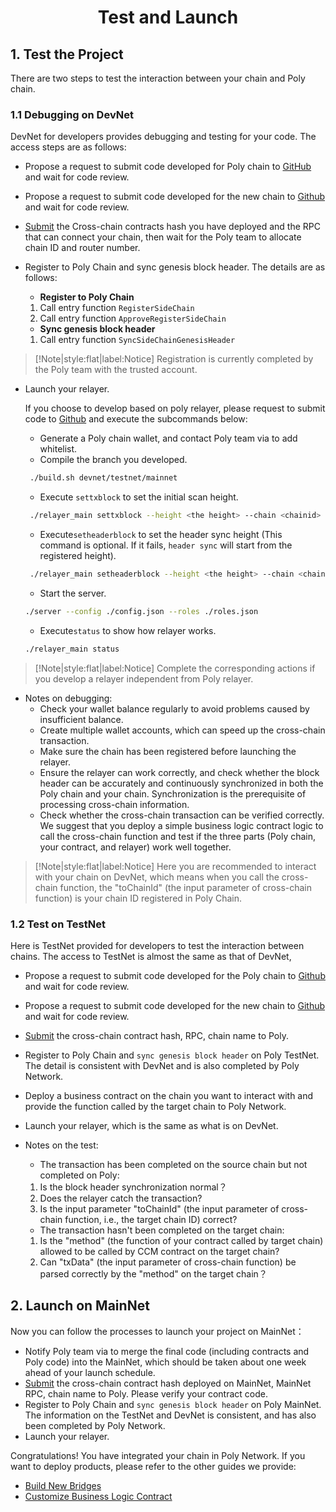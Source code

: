 <h1 align="center">Test and Launch</h1>


## 1. Test the Project 

There are two steps to test the interaction between your chain and Poly chain.

### 1.1 Debugging on DevNet 	
DevNet for developers provides debugging and testing for your code. The access steps are as follows:

- Propose a request to submit code developed for Poly chain to [GitHub](https://github.com/polynetwork/poly.git ) and wait for code review.
- Propose a request to submit code developed for the new chain to [Github](https://github.com/polynetwork/eth-contracts) and wait for code review.
- [Submit](https://docs.google.com/forms/d/e/1FAIpQLSezACsGdL9p5GZw-xV1c4V-akoNB4kRR53Q6ZJQPy9QetcWOw/viewform) the Cross-chain contracts hash you have deployed and the RPC that can connect your chain, then wait for the Poly team to allocate chain ID and router number.
- Register to Poly Chain and sync genesis block header. The details are as follows:
  
  - **Register to Poly Chain**
   1. Call entry function `RegisterSideChain`
   2. Call entry function `ApproveRegisterSideChain`
  - **Sync genesis block header**
   1. Call entry function `SyncSideChainGenesisHeader`

> [!Note|style:flat|label:Notice]
> Registration is currently completed by the Poly team with the trusted account.

- Launch your relayer. 

  If you choose to develop based on poly relayer, please request to submit code to [Github](https://github.com/polynetwork/poly-relayer) and execute the subcommands below:
  - Generate a Poly chain wallet, and contact Poly team via <a class="fab fa-discord" href= "https://discord.com/invite/y6MuEnq"></a> to add whitelist.
  - Compile the branch you developed.
  ```bash
   ./build.sh devnet/testnet/mainnet
  ```
  - Execute `settxblock` to set the initial scan height.
  ```bash
   ./relayer_main settxblock --height <the height> --chain <chainid>
  ```
  - Execute`setheaderblock` to set the header sync height (This command is optional. If it fails, `header sync` will start from the registered height).
  ```bash
   ./relayer_main setheaderblock --height <the height> --chain <chainid>
  ```
  - Start the server.
  ```bash
  ./server --config ./config.json --roles ./roles.json
  ```
  - Execute`status` to show how relayer works.
  ```bash
  ./relayer_main status
  ```

> [!Note|style:flat|label:Notice]
> Complete the corresponding actions if you develop a relayer independent from Poly relayer.

- Notes on debugging:
  - Check your wallet balance regularly to avoid problems caused by insufficient balance.
  - Create multiple wallet accounts, which can speed up the cross-chain transaction.
  - Make sure the chain has been registered before launching the relayer.
  - Ensure the relayer can work correctly, and check whether the block header can be accurately and continuously synchronized in both the Poly chain and your chain. Synchronization is the prerequisite of processing cross-chain information.
  - Check whether the cross-chain transaction can be verified correctly. We suggest that you deploy a simple business logic contract logic to call the cross-chain function and test if the three parts (Poly chain, your contract, and relayer) work well together.

> [!Note|style:flat|label:Notice]
> Here you are recommended to interact with your chain on DevNet, which means when you call the cross-chain function, 
> the "toChainId" (the input parameter of cross-chain function) is your chain ID registered in Poly Chain.

### 1.2 Test on TestNet
Here is TestNet provided for developers to test the interaction between chains. The access to TestNet is almost the same as that of DevNet,
- Propose a request to submit code developed for the Poly chain to [Github ](https://github.com/polynetwork/poly.git )and wait for code review.
- Propose a request to submit code developed for the new chain to [Github](https://github.com/polynetwork/eth-contracts.git) and wait for code review.
- [Submit](https://docs.google.com/forms/d/e/1FAIpQLSdsGcfwRfp_5hdB2n0jqXY817nTgQ_ME3PT-B8P6eO0XGHsKw/viewform) the cross-chain contract hash, RPC, chain name to Poly.
- Register to Poly Chain and `sync genesis block header` on Poly TestNet. The detail is consistent with DevNet and is also completed by Poly Network.
- Deploy a business contract on the chain you want to interact with and provide the function called by the target chain to Poly Network.
- Launch your relayer, which is the same as what is on DevNet.
- Notes on the test:
  
   - The transaction has been completed on the source chain but not completed on Poly: 
    1. Is the block header synchronization normal？
    2. Does the relayer catch the transaction? 
    3. Is the input parameter "toChainId" (the input parameter of cross-chain function, i.e., the target chain ID) correct?
   - The transaction hasn't been completed on the target chain: 
    1. Is the "method" (the function of your contract called by target chain) allowed to be called by CCM contract on the target chain? 
    2. Can "txData" (the input parameter of cross-chain function) be parsed correctly by the "method" on the target chain？

## 2. Launch on MainNet
Now you can follow the processes to launch your project on MainNet：
- Notify Poly team via <a class="fab fa-discord" href= "https://discord.com/invite/y6MuEnq"></a> to merge the final code (including contracts and Poly code) into the MainNet, which should be taken about one week ahead of your launch schedule.
- [Submit](https://docs.google.com/forms/d/e/1FAIpQLSdQHIylyhuga28TF3ChIaaxqt9JLRmzTCYXRlgxDAbrIr2DsQ/viewform) the cross-chain contract hash deployed on MainNet, MainNet RPC, chain name to Poly. Please verify your contract code.
- Register to Poly Chain and `sync genesis block header` on Poly MainNet. The information on the TestNet and DevNet is consistent, and has also been completed by Poly Network.
- Launch your relayer.


Congratulations! You have integrated your chain in Poly Network. If you want to deploy products, please refer to the other guides we provide:
- [Build New Bridges](../../new_product/integrate_bridge/readme.md)
- [Customize Business Logic Contract](../../new_product/integrate_contracts/readme.md)
